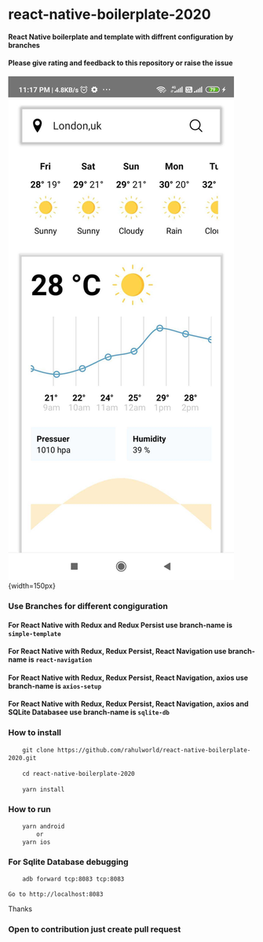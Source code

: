 # react-native-boilerplate-2020

#### React Native boilerplate and template with diffrent configuration by branches
#### Please give rating and feedback to this repository or raise the issue

![React Native Boilerplate 2020](https://github.com/rahulworld/react-native-boilerplate-2020/raw/master/public/react-native-boilerplate-2020.jpg "React Native Weather Application"){width=150px}


### Use Branches for different congiguration

#### For React Native with Redux and Redux Persist use branch-name is `simple-template`
#### For React Native with Redux, Redux Persist, React Navigation use branch-name is `react-navigation` 
#### For React Native with Redux, Redux Persist, React Navigation, axios use branch-name is `axios-setup` 
#### For React Native with Redux, Redux Persist, React Navigation, axios and SQLite Databasee use branch-name is `sqlite-db` 


### How to install
```
    git clone https://github.com/rahulworld/react-native-boilerplate-2020.git
    
    cd react-native-boilerplate-2020
    
    yarn install
```

### How to run
``` 
    yarn android
        or
    yarn ios
``` 

### For Sqlite Database debugging

```
    adb forward tcp:8083 tcp:8083
```

`Go to http://localhost:8083`

Thanks

### Open to contribution just create pull request
